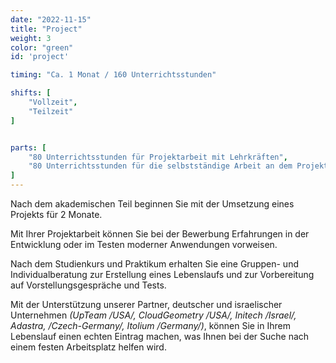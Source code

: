 ```yaml
---
date: "2022-11-15"
title: "Project"
weight: 3
color: "green"
id: 'project'

timing: "Ca. 1 Monat / 160 Unterrichtsstunden"

shifts: [
    "Vollzeit",
    "Teilzeit"
]


parts: [
    "80 Unterrichtsstunden für Projektarbeit mit Lehrkräften",
    "80 Unterrichtsstunden für die selbstständige Arbeit an dem Projekt",
]
---
```


Nach dem akademischen Teil beginnen Sie mit der Umsetzung eines Projekts für 2 Monate.

Mit Ihrer Projektarbeit können Sie bei der Bewerbung Erfahrungen in der Entwicklung oder im Testen moderner Anwendungen vorweisen.

Nach dem Studienkurs und Praktikum erhalten Sie eine Gruppen- und Individualberatung zur Erstellung eines Lebenslaufs und zur Vorbereitung auf Vorstellungsgespräche und Tests.

Mit der Unterstützung unserer Partner, deutscher und israelischer Unternehmen _(UpTeam /USA/, CloudGeometry /USA/, Initech /Israel/, Adastra, /Czech-Germany/, Itolium /Germany/)_, können Sie in Ihrem Lebenslauf einen echten Eintrag machen, was Ihnen bei der Suche nach einem festen Arbeitsplatz helfen wird.
